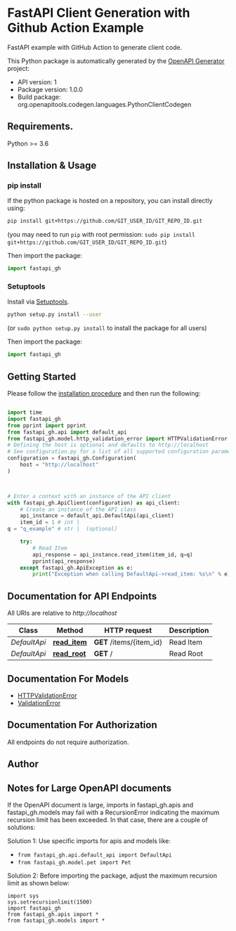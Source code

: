 # FastAPI Client Generation with Github Action Example
FastAPI example with GitHub Action to generate client code.

This Python package is automatically generated by the [OpenAPI Generator](https://openapi-generator.tech) project:

- API version: 1
- Package version: 1.0.0
- Build package: org.openapitools.codegen.languages.PythonClientCodegen

## Requirements.

Python >= 3.6

## Installation & Usage
### pip install

If the python package is hosted on a repository, you can install directly using:

```sh
pip install git+https://github.com/GIT_USER_ID/GIT_REPO_ID.git
```
(you may need to run `pip` with root permission: `sudo pip install git+https://github.com/GIT_USER_ID/GIT_REPO_ID.git`)

Then import the package:
```python
import fastapi_gh
```

### Setuptools

Install via [Setuptools](http://pypi.python.org/pypi/setuptools).

```sh
python setup.py install --user
```
(or `sudo python setup.py install` to install the package for all users)

Then import the package:
```python
import fastapi_gh
```

## Getting Started

Please follow the [installation procedure](#installation--usage) and then run the following:

```python

import time
import fastapi_gh
from pprint import pprint
from fastapi_gh.api import default_api
from fastapi_gh.model.http_validation_error import HTTPValidationError
# Defining the host is optional and defaults to http://localhost
# See configuration.py for a list of all supported configuration parameters.
configuration = fastapi_gh.Configuration(
    host = "http://localhost"
)



# Enter a context with an instance of the API client
with fastapi_gh.ApiClient(configuration) as api_client:
    # Create an instance of the API class
    api_instance = default_api.DefaultApi(api_client)
    item_id = 1 # int | 
q = "q_example" # str |  (optional)

    try:
        # Read Item
        api_response = api_instance.read_item(item_id, q=q)
        pprint(api_response)
    except fastapi_gh.ApiException as e:
        print("Exception when calling DefaultApi->read_item: %s\n" % e)
```

## Documentation for API Endpoints

All URIs are relative to *http://localhost*

Class | Method | HTTP request | Description
------------ | ------------- | ------------- | -------------
*DefaultApi* | [**read_item**](docs/DefaultApi.md#read_item) | **GET** /items/{item_id} | Read Item
*DefaultApi* | [**read_root**](docs/DefaultApi.md#read_root) | **GET** / | Read Root


## Documentation For Models

 - [HTTPValidationError](docs/HTTPValidationError.md)
 - [ValidationError](docs/ValidationError.md)


## Documentation For Authorization

 All endpoints do not require authorization.

## Author




## Notes for Large OpenAPI documents
If the OpenAPI document is large, imports in fastapi_gh.apis and fastapi_gh.models may fail with a
RecursionError indicating the maximum recursion limit has been exceeded. In that case, there are a couple of solutions:

Solution 1:
Use specific imports for apis and models like:
- `from fastapi_gh.api.default_api import DefaultApi`
- `from fastapi_gh.model.pet import Pet`

Solution 2:
Before importing the package, adjust the maximum recursion limit as shown below:
```
import sys
sys.setrecursionlimit(1500)
import fastapi_gh
from fastapi_gh.apis import *
from fastapi_gh.models import *
```

